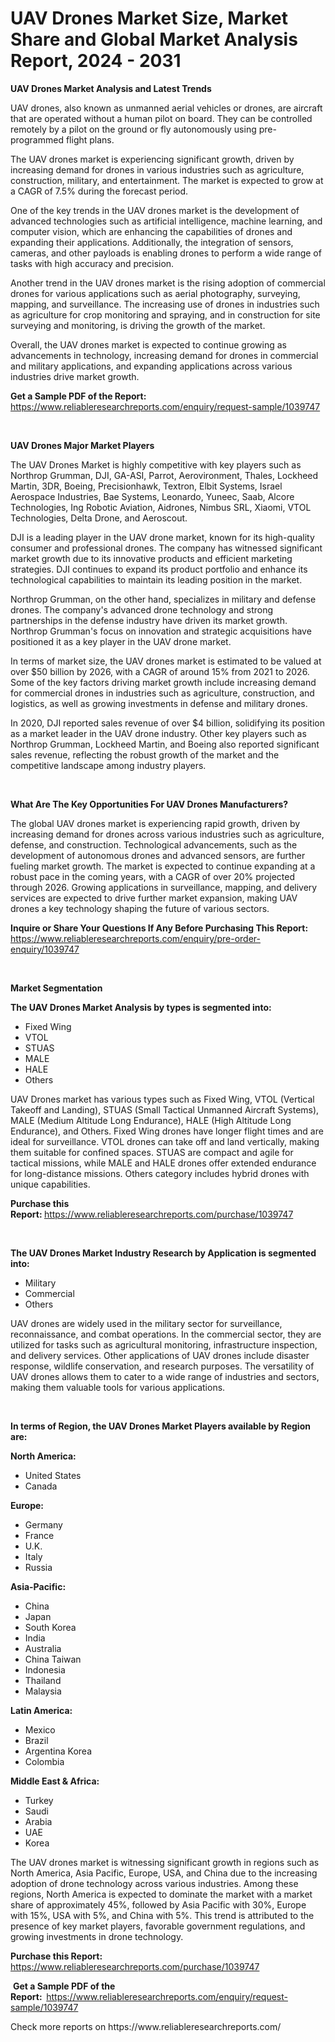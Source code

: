 <p><h1>UAV Drones Market Size, Market Share and Global Market Analysis Report, 2024 - 2031</h1></p><p><strong>UAV Drones Market Analysis and Latest Trends</strong></p>
<p><p>UAV drones, also known as unmanned aerial vehicles or drones, are aircraft that are operated without a human pilot on board. They can be controlled remotely by a pilot on the ground or fly autonomously using pre-programmed flight plans.</p><p>The UAV drones market is experiencing significant growth, driven by increasing demand for drones in various industries such as agriculture, construction, military, and entertainment. The market is expected to grow at a CAGR of 7.5% during the forecast period.</p><p>One of the key trends in the UAV drones market is the development of advanced technologies such as artificial intelligence, machine learning, and computer vision, which are enhancing the capabilities of drones and expanding their applications. Additionally, the integration of sensors, cameras, and other payloads is enabling drones to perform a wide range of tasks with high accuracy and precision.</p><p>Another trend in the UAV drones market is the rising adoption of commercial drones for various applications such as aerial photography, surveying, mapping, and surveillance. The increasing use of drones in industries such as agriculture for crop monitoring and spraying, and in construction for site surveying and monitoring, is driving the growth of the market.</p><p>Overall, the UAV drones market is expected to continue growing as advancements in technology, increasing demand for drones in commercial and military applications, and expanding applications across various industries drive market growth.</p></p>
<p><strong>Get a Sample PDF of the Report:&nbsp;</strong> <a href="https://www.reliableresearchreports.com/enquiry/request-sample/1039747">https://www.reliableresearchreports.com/enquiry/request-sample/1039747</a></p>
<p>&nbsp;</p>
<p><strong>UAV Drones Major Market Players</strong></p>
<p><p>The UAV Drones Market is highly competitive with key players such as Northrop Grumman, DJI, GA-ASI, Parrot, Aerovironment, Thales, Lockheed Martin, 3DR, Boeing, Precisionhawk, Textron, Elbit Systems, Israel Aerospace Industries, Bae Systems, Leonardo, Yuneec, Saab, Alcore Technologies, Ing Robotic Aviation, Aidrones, Nimbus SRL, Xiaomi, VTOL Technologies, Delta Drone, and Aeroscout. </p><p>DJI is a leading player in the UAV drone market, known for its high-quality consumer and professional drones. The company has witnessed significant market growth due to its innovative products and efficient marketing strategies. DJI continues to expand its product portfolio and enhance its technological capabilities to maintain its leading position in the market.</p><p>Northrop Grumman, on the other hand, specializes in military and defense drones. The company's advanced drone technology and strong partnerships in the defense industry have driven its market growth. Northrop Grumman's focus on innovation and strategic acquisitions have positioned it as a key player in the UAV drone market.</p><p>In terms of market size, the UAV drones market is estimated to be valued at over $50 billion by 2026, with a CAGR of around 15% from 2021 to 2026. Some of the key factors driving market growth include increasing demand for commercial drones in industries such as agriculture, construction, and logistics, as well as growing investments in defense and military drones.</p><p>In 2020, DJI reported sales revenue of over $4 billion, solidifying its position as a market leader in the UAV drone industry. Other key players such as Northrop Grumman, Lockheed Martin, and Boeing also reported significant sales revenue, reflecting the robust growth of the market and the competitive landscape among industry players.</p></p>
<p>&nbsp;</p>
<p><strong>What Are The Key Opportunities For UAV Drones Manufacturers?</strong></p>
<p><p>The global UAV drones market is experiencing rapid growth, driven by increasing demand for drones across various industries such as agriculture, defense, and construction. Technological advancements, such as the development of autonomous drones and advanced sensors, are further fueling market growth. The market is expected to continue expanding at a robust pace in the coming years, with a CAGR of over 20% projected through 2026. Growing applications in surveillance, mapping, and delivery services are expected to drive further market expansion, making UAV drones a key technology shaping the future of various sectors.</p></p>
<p><strong>Inquire or Share Your Questions If Any Before Purchasing This Report:</strong> <a href="https://www.reliableresearchreports.com/enquiry/pre-order-enquiry/1039747">https://www.reliableresearchreports.com/enquiry/pre-order-enquiry/1039747</a></p>
<p>&nbsp;</p>
<p><strong>Market Segmentation</strong></p>
<p><strong>The UAV Drones Market Analysis by types is segmented into:</strong></p>
<p><ul><li>Fixed Wing</li><li>VTOL</li><li>STUAS</li><li>MALE</li><li>HALE</li><li>Others</li></ul></p>
<p><p>UAV Drones market has various types such as Fixed Wing, VTOL (Vertical Takeoff and Landing), STUAS (Small Tactical Unmanned Aircraft Systems), MALE (Medium Altitude Long Endurance), HALE (High Altitude Long Endurance), and Others. Fixed Wing drones have longer flight times and are ideal for surveillance. VTOL drones can take off and land vertically, making them suitable for confined spaces. STUAS are compact and agile for tactical missions, while MALE and HALE drones offer extended endurance for long-distance missions. Others category includes hybrid drones with unique capabilities.</p></p>
<p><strong>Purchase this Report:&nbsp;</strong><a href="https://www.reliableresearchreports.com/purchase/1039747">https://www.reliableresearchreports.com/purchase/1039747</a></p>
<p>&nbsp;</p>
<p><strong>The UAV Drones Market Industry Research by Application is segmented into:</strong></p>
<p><ul><li>Military</li><li>Commercial</li><li>Others</li></ul></p>
<p><p>UAV drones are widely used in the military sector for surveillance, reconnaissance, and combat operations. In the commercial sector, they are utilized for tasks such as agricultural monitoring, infrastructure inspection, and delivery services. Other applications of UAV drones include disaster response, wildlife conservation, and research purposes. The versatility of UAV drones allows them to cater to a wide range of industries and sectors, making them valuable tools for various applications.</p></p>
<p>&nbsp;</p>
<p><strong>In terms of Region, the UAV Drones Market Players available by Region are:</strong></p>
<p>
    <p> <strong> North America: </strong>
        <ul>
            <li>United States</li>
            <li>Canada</li>
        </ul>
        </p> 
    <p> <strong> Europe: </strong>
        <ul>
            <li>Germany</li>
            <li>France</li>
            <li>U.K.</li>
            <li>Italy</li>
            <li>Russia</li>
        </ul>
        </p> 
    <p> <strong> Asia-Pacific: </strong>
        <ul>
            <li>China</li>
            <li>Japan</li>
            <li>South Korea</li>
            <li>India</li>
            <li>Australia</li>
            <li>China Taiwan</li>
            <li>Indonesia</li>
            <li>Thailand</li>
            <li>Malaysia</li>
        </ul>
        </p> 
    <p> <strong> Latin America: </strong>
        <ul>
            <li>Mexico</li>
            <li>Brazil</li>
            <li>Argentina Korea</li>
            <li>Colombia</li>
        </ul>
        </p> 
    <p> <strong> Middle East & Africa: </strong>
        <ul>
            <li>Turkey</li>
            <li>Saudi</li>
            <li>Arabia</li>
            <li>UAE</li>
            <li>Korea</li>
        </ul>
    </p>
    </p>
<p><p>The UAV drones market is witnessing significant growth in regions such as North America, Asia Pacific, Europe, USA, and China due to the increasing adoption of drone technology across various industries. Among these regions, North America is expected to dominate the market with a market share of approximately 45%, followed by Asia Pacific with 30%, Europe with 15%, USA with 5%, and China with 5%. This trend is attributed to the presence of key market players, favorable government regulations, and growing investments in drone technology.</p></p>
<p><strong>Purchase this Report: </strong><a href="https://www.reliableresearchreports.com/purchase/1039747">https://www.reliableresearchreports.com/purchase/1039747</a></p>
<p>&nbsp;<strong>Get a Sample PDF of the Report:&nbsp;&nbsp;</strong><a href="https://www.reliableresearchreports.com/enquiry/request-sample/1039747">https://www.reliableresearchreports.com/enquiry/request-sample/1039747</a></p>
<p><strong></strong></p>
<p>Check more reports on https://www.reliableresearchreports.com/</p>